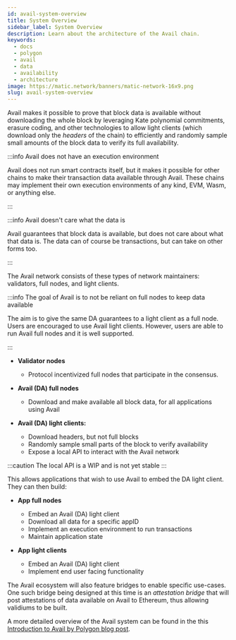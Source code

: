 ```yaml
---
id: avail-system-overview
title: System Overview
sidebar_label: System Overview
description: Learn about the architecture of the Avail chain.
keywords:
  - docs
  - polygon
  - avail
  - data
  - availability
  - architecture
image: https://matic.network/banners/matic-network-16x9.png
slug: avail-system-overview
---
```


<!-- Page is WIP -->

Avail makes it possible to prove that block data is available without downloading the whole block by leveraging Kate polynomial commitments, erasure coding, and other technologies to allow light clients (which download only the _headers_ of the chain) to efficiently and randomly sample small amounts of the block data to verify its full availability.

:::info Avail does not have an execution environment

Avail does not run smart contracts itself, but it makes it possible for other chains to make their transaction data available through Avail. These chains may implement their own execution environments of any kind, EVM, Wasm, or anything else.

:::

:::info Avail doesn't care what the data is

Avail guarantees that block data is available, but does not care about what that data is. The data can of course be transactions, but can take on other forms too.

:::

The Avail network consists of these types of network maintainers: validators, full nodes, and light clients.

:::info The goal of Avail is to not be reliant on full nodes to keep data available

  The aim is to give the same DA guarantees to a light client as a full node. Users are encouraged to use Avail light clients. However, users are able to run Avail full nodes and it is well supported.

:::

* **Validator nodes**
  - Protocol incentivized full nodes that participate in the consensus.

* **Avail (DA) full nodes**
  - Download and make available all block data, for all applications using Avail

* **Avail (DA) light clients:**
  - Download headers, but not full blocks
  - Randomly sample small parts of the block to verify availability
  - Expose a local API to interact with the Avail network

:::caution The local API is a WIP and is not yet stable
:::

This allows applications that wish to use Avail to embed the DA light client. They can then build:

* **App full nodes**
  - Embed an Avail (DA) light client
  - Download all data for a specific appID
  - Implement an execution environment to run transactions
  - Maintain application state

* **App light clients**
  - Embed an Avail (DA) light client
  - Implement end user facing functionality

The Avail ecosystem will also feature bridges to enable specific use-cases. One such bridge being designed at this time is an _attestation bridge_ that will post attestations of data available on Avail to Ethereum, thus allowing validiums to be built.

A more detailed overview of the Avail system can be found in the this [Introduction to Avail by Polygon blog post](https://medium.com/the-polygon-blog/introducing-avail-by-polygon-a-robust-general-purpose-scalable-data-availability-layer-98bc9814c048).
